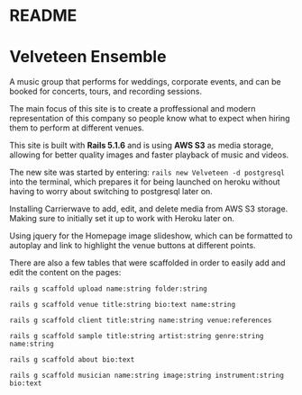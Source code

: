 # README

# Velveteen Ensemble
A music group that performs for weddings, corporate events, and can be booked for concerts, tours, and recording sessions. 

The main focus of this site is to create a proffessional and modern representation of this company so people know what to expect when hiring them to perform at different venues.



This site is built with **Rails 5.1.6** and is using **AWS S3** as media storage, allowing for better quality images and faster playback of music and videos.

The new site was started by entering:
    ```
    rails new Velveteen -d postgresql
    ```
into the terminal, which prepares it for being launched on heroku without having to worry about switching to postgresql later on.

Installing Carrierwave to add, edit, and delete media from AWS S3 storage. Making sure to initially set it up to work with Heroku later on.

Using jquery for the Homepage image slideshow, which can be formatted to autoplay and link to highlight the venue buttons at different points.

There are also a few tables that were scaffolded in order to easily add and edit the content on the pages:

``rails g scaffold upload name:string folder:string``

``rails g scaffold venue title:string bio:text name:string``

``rails g scaffold client title:string name:string venue:references``

``rails g scaffold sample title:string artist:string genre:string name:string``

``rails g scaffold about bio:text``

``rails g scaffold musician name:string image:string instrument:string bio:text ``
